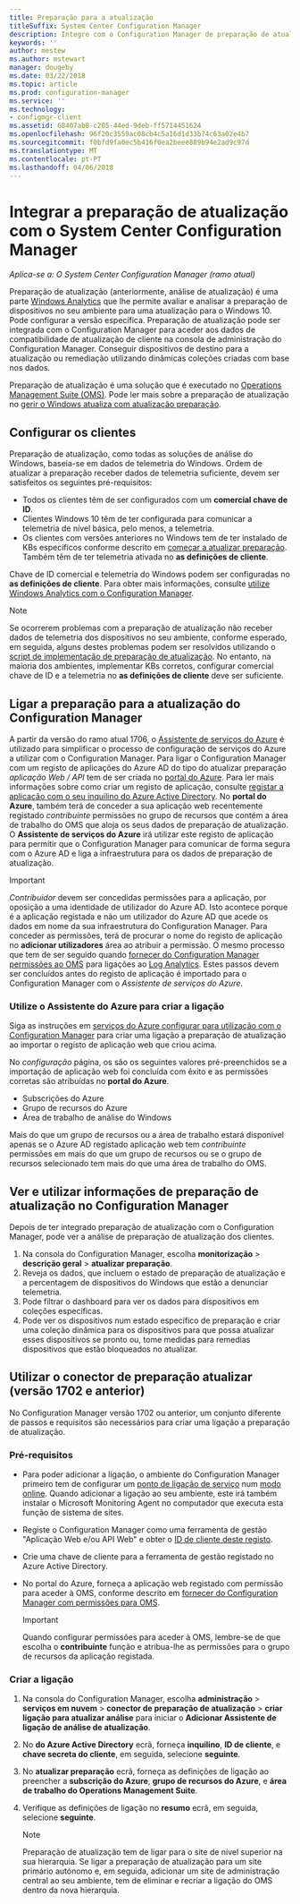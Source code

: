 ```yaml
---
title: Preparação para a atualização
titleSuffix: System Center Configuration Manager
description: Integre com o Configuration Manager de preparação de atualização. Aceder a dados de compatibilidade da atualização na consola do administrador. Dispositivos de destino para a atualização ou correção.
keywords: ''
author: mestew
ms.author: mstewart
manager: dougeby
ms.date: 03/22/2018
ms.topic: article
ms.prod: configuration-manager
ms.service: ''
ms.technology:
- configmgr-client
ms.assetid: 68407ab8-c205-44ed-9deb-ff5714451624
ms.openlocfilehash: 96f20c3559ac08cb4c5a16d1d33b74c63a02e4b7
ms.sourcegitcommit: f0bfd9fa0ec5b416f0ea2beee889b94e2ad9c97d
ms.translationtype: MT
ms.contentlocale: pt-PT
ms.lasthandoff: 04/06/2018
---
```

# <a name="integrate-upgrade-readiness-with-system-center-configuration-manager"></a>Integrar a preparação de atualização com o System Center Configuration Manager

*Aplica-se a: O System Center Configuration Manager (ramo atual)*

Preparação de atualização (anteriormente, análise de atualização) é uma parte [Windows Analytics](https://www.microsoft.com/WindowsForBusiness/windows-analytics) que lhe permite avaliar e analisar a preparação de dispositivos no seu ambiente para uma atualização para o Windows 10. Pode configurar a versão específica. Preparação de atualização pode ser integrada com o Configuration Manager para aceder aos dados de compatibilidade de atualização de cliente na consola de administração do Configuration Manager. Conseguir dispositivos de destino para a atualização ou remediação utilizando dinâmicas coleções criadas com base nos dados.

Preparação de atualização é uma solução que é executado no [Operations Management Suite (OMS)](/azure/operations-management-suite/operations-management-suite-overview). Pode ler mais sobre a preparação de atualização no [gerir o Windows atualiza com atualização preparação](/windows/deployment/upgrade/manage-windows-upgrades-with-upgrade-readiness).

<!--
>[!WARNING]
>For Upgrade Readiness to function within Configuration Manager, you must upgrade to Configuration Manager version 1802. The Upgrade Readiness Connector will no longer function in Configuration Manager versions earlier than 1802. 
SMS.507205 Pulled 4/5/18 -->


## <a name="configure-clients"></a>Configurar os clientes

Preparação de atualização, como todas as soluções de análise do Windows, baseia-se em dados de telemetria do Windows. Ordem de atualizar a preparação receber dados de telemetria suficiente, devem ser satisfeitos os seguintes pré-requisitos:

- Todos os clientes têm de ser configurados com um **comercial chave de ID**. 
- Clientes Windows 10 têm de ter configurada para comunicar a telemetria de nível básica, pelo menos, a telemetria.
-  Os clientes com versões anteriores no Windows tem de ter instalado de KBs específicos conforme descrito em [começar a atualizar preparação](/windows/deployment/upgrade/upgrade-readiness-get-started#deploy-the-compatibility-update-and-related-kbs). Também têm de ter telemetria ativada no **as definições de cliente**.

Chave de ID comercial e telemetria do Windows podem ser configuradas no **as definições de cliente**. Para obter mais informações, consulte [utilize Windows Analytics com o Configuration Manager](../monitor-windows-analytics.md).

>[!NOTE]
>Se ocorrerem problemas com a preparação de atualização não receber dados de telemetria dos dispositivos no seu ambiente, conforme esperado, em seguida, alguns destes problemas podem ser resolvidos utilizando o [script de implementação de preparação de atualização](/windows/deployment/upgrade/upgrade-readiness-deployment-script). No entanto, na maioria dos ambientes, implementar KBs corretos, configurar comercial chave de ID e a telemetria no **as definições de cliente** deve ser suficiente.

## <a name="connect-configuration-manager-to-upgrade-readiness"></a>Ligar a preparação para a atualização do Configuration Manager

A partir da versão do ramo atual 1706, o [Assistente de serviços do Azure](../../../servers/deploy/configure/azure-services-wizard.md) é utilizado para simplificar o processo de configuração de serviços do Azure a utilizar com o Configuration Manager. Para ligar o Configuration Manager com um registo de aplicações do Azure AD do tipo do atualizar preparação *aplicação Web / API* tem de ser criada no [portal do Azure](https://portal.azure.com). Para ler mais informações sobre como criar um registo de aplicação, consulte [registar a aplicação com o seu inquilino do Azure Active Directory](/azure/active-directory/active-directory-app-registration). No **portal do Azure**, também terá de conceder a sua aplicação web recentemente registado *contribuinte* permissões no grupo de recursos que contém a área de trabalho do OMS que aloja os seus dados de preparação de atualização. O **Assistente de serviços do Azure** irá utilizar este registo de aplicação para permitir que o Configuration Manager para comunicar de forma segura com o Azure AD e liga a infraestrutura para os dados de preparação de atualização.

>[!IMPORTANT]
>*Contribuidor* devem ser concedidas permissões para a aplicação, por oposição a uma identidade de utilizador do Azure AD. Isto acontece porque é a aplicação registada e não um utilizador do Azure AD que acede os dados em nome da sua infraestrutura do Configuration Manager. Para conceder as permissões, terá de procurar o nome do registo de aplicação no **adicionar utilizadores** área ao atribuir a permissão. O mesmo processo que tem de ser seguido quando [fornecer do Configuration Manager permissões ao OMS](https://docs.microsoft.com/azure/log-analytics/log-analytics-sccm#provide-configuration-manager-with-permissions-to-oms) para ligações ao [Log Analytics](https://docs.microsoft.com/azure/log-analytics/log-analytics-sccm). Estes passos devem ser concluídos antes do registo de aplicação é importado para o Configuration Manager com o *Assistente de serviços do Azure*.

### <a name="use-the-azure-wizard-to-create-the-connection"></a>Utilize o Assistente do Azure para criar a ligação

Siga as instruções em [serviços do Azure configurar para utilização com o Configuration Manager](../../../servers/deploy/configure/azure-services-wizard.md) para criar uma ligação a preparação de atualização ao importar o registo de aplicação web que criou acima. 

No *configuração* página, os são os seguintes valores pré-preenchidos se a importação de aplicação web foi concluída com êxito e as permissões corretas são atribuídas no **portal do Azure**. 
-  Subscrições do Azure
-  Grupo de recursos do Azure
-  Área de trabalho de análise do Windows

Mais do que um grupo de recursos ou a área de trabalho estará disponível apenas se o Azure AD registado aplicação web tem *contribuinte* permissões em mais do que um grupo de recursos ou se o grupo de recursos selecionado tem mais do que uma área de trabalho do OMS.
 
## <a name="view-and-use-upgrade-readiness-information-in-configuration-manager"></a>Ver e utilizar informações de preparação de atualização no Configuration Manager

Depois de ter integrado preparação de atualização com o Configuration Manager, pode ver a análise de preparação de atualização dos clientes.

1. Na consola do Configuration Manager, escolha **monitorização** > **descrição geral** > **atualizar preparação**.
2. Reveja os dados, que incluem o estado de preparação de atualização e a percentagem de dispositivos do Windows que estão a denunciar telemetria.
3. Pode filtrar o dashboard para ver os dados para dispositivos em coleções específicas.
4. Pode ver os dispositivos num estado específico de preparação e criar uma coleção dinâmica para os dispositivos para que possa atualizar esses dispositivos se pronto ou, tome medidas para remedias dispositivos que estão bloqueados no atualizar.

## <a name="using-the-upgrade-readiness-connector-version-1702-and-earlier"></a>Utilizar o conector de preparação atualizar (versão 1702 e anterior)

No Configuration Manager versão 1702 ou anterior, um conjunto diferente de passos e requisitos são necessários para criar uma ligação a preparação de atualização.

### <a name="prerequisites"></a>Pré-requisitos

- Para poder adicionar a ligação, o ambiente do Configuration Manager primeiro tem de configurar um [ponto de ligação de serviço](/sccm/core/servers/deploy/configure/about-the-service-connection-point) num [modo online](https://azure.microsoft.com/documentation/articles/resource-group-create-service-principal-portal/). Quando adicionar a ligação ao seu ambiente, este irá também instalar o Microsoft Monitoring Agent no computador que executa esta função de sistema de sites.
- Registe o Configuration Manager como uma ferramenta de gestão "Aplicação Web e/ou API Web" e obter o [ID de cliente deste registo](https://azure.microsoft.com/documentation/articles/active-directory-integrating-applications/).
- Crie uma chave de cliente para a ferramenta de gestão registado no Azure Active Directory.
- No portal do Azure, forneça a aplicação web registado com permissão para aceder à OMS, conforme descrito em [fornecer do Configuration Manager com permissões para OMS](https://azure.microsoft.com/documentation/articles/log-analytics-sccm/#provide-configuration-manager-with-permissions-to-oms).

    > [!IMPORTANT]
    > Quando configurar permissões para aceder à OMS, lembre-se de que escolha o **contribuinte** função e atribua-lhe as permissões para o grupo de recursos da aplicação registada.

### <a name="create-the-connection"></a>Criar a ligação

1.  Na consola do Configuration Manager, escolha **administração** > **serviços em nuvem** > **conector de preparação de atualização** > **criar ligação para atualizar análise** para iniciar o **Adicionar Assistente de ligação de análise de atualização**.
3.  No **do Azure Active Directory** ecrã, forneça **inquilino**, **ID de cliente**, e **chave secreta do cliente**, em seguida, selecione **seguinte**.
4.  No **atualizar preparação** ecrã, forneça as definições de ligação ao preencher a **subscrição do Azure**, **grupo de recursos do Azure**, e **área de trabalho do Operations Management Suite**.
5.  Verifique as definições de ligação no **resumo** ecrã, em seguida, selecione **seguinte**.

    > [!NOTE]
    > Preparação de atualização tem de ligar para o site de nível superior na sua hierarquia. Se ligar a preparação de atualização para um site primário autónomo e, em seguida, adicionar um site de administração central ao seu ambiente, tem de eliminar e recriar a ligação do OMS dentro da nova hierarquia.
